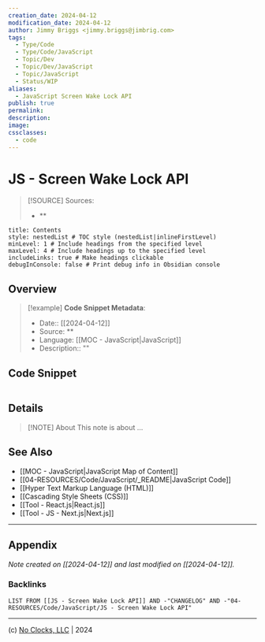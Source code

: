 ```yaml
---
creation_date: 2024-04-12
modification_date: 2024-04-12
author: Jimmy Briggs <jimmy.briggs@jimbrig.com>
tags:
  - Type/Code
  - Type/Code/JavaScript
  - Topic/Dev
  - Topic/Dev/JavaScript
  - Topic/JavaScript
  - Status/WIP
aliases:
  - JavaScript Screen Wake Lock API
publish: true
permalink:
description:
image:
cssclasses:
  - code
---
```


# JS - Screen Wake Lock API

> [!SOURCE] Sources:
> - **

```table-of-contents
title: Contents 
style: nestedList # TOC style (nestedList|inlineFirstLevel)
minLevel: 1 # Include headings from the specified level
maxLevel: 4 # Include headings up to the specified level
includeLinks: true # Make headings clickable
debugInConsole: false # Print debug info in Obsidian console
```

## Overview

> [!example] **Code Snippet Metadata**:
> - Date:: [[2024-04-12]]
> - Source: **
> - Language: [[MOC - JavaScript|JavaScript]]
> - Description:: ""

## Code Snippet

```javascript

```

## Details

> [!NOTE] About
> This note is about ...

## See Also

- [[MOC - JavaScript|JavaScript Map of Content]]
- [[04-RESOURCES/Code/JavaScript/_README|JavaScript Code]]
- [[Hyper Text Markup Language (HTML)]]
- [[Cascading Style Sheets (CSS)]]
- [[Tool - React.js|React.js]]
- [[Tool - JS - Next.js|Next.js]]

***

## Appendix

*Note created on [[2024-04-12]] and last modified on [[2024-04-12]].*

### Backlinks

```dataview
LIST FROM [[JS - Screen Wake Lock API]] AND -"CHANGELOG" AND -"04-RESOURCES/Code/JavaScript/JS - Screen Wake Lock API"
```

***

(c) [No Clocks, LLC](https://github.com/noclocks) | 2024